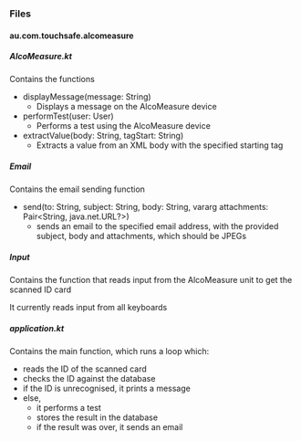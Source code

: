 ### Files

#### au.com.touchsafe.alcomeasure

##### AlcoMeasure.kt

Contains the functions
  - displayMessage(message: String)
    - Displays a message on the AlcoMeasure device
  - performTest(user: User)
    -  Performs a test using the AlcoMeasure device
  - extractValue(body: String, tagStart: String)
    - Extracts a value from an XML body with the specified starting tag

##### Email

Contains the email sending function
  - send(to: String, subject: String, body: String, vararg attachments: Pair<String, java.net.URL?>)
    - sends an email to the specified email address, with the provided subject, body and attachments, which should be JPEGs

##### Input

Contains the function that reads input from the AlcoMeasure unit to get the scanned ID card

It currently reads input from all keyboards


##### application.kt

Contains the main function, which runs a loop which:
  - reads the ID of the scanned card
  - checks the ID against the database
  - if the ID is unrecognised, it prints a message
  - else,
    - it performs a test
    - stores the result in the database
    - if the result was over, it sends an email

